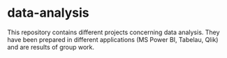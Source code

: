 # data-analysis
This repository contains different projects concerning data analysis. They have been prepared in different applications (MS Power BI, Tabelau, Qlik) and are results of group work.
